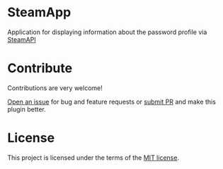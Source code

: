 # SteamApp
Application for displaying information about the password profile via <a href="https://developer.valvesoftware.com/wiki/Steam_Web_API" target="_blank">SteamAPI</a>

# Contribute
Contributions are very welcome!

<a href="https://github.com/MegaRoks/SteamApp/issues/new" target="_blank">Open an issue</a> for bug and feature requests or <a href="https://github.com/MegaRoks/SteamApp/compare" target="_blank">submit PR</a> and make this plugin better.

# License
This project is licensed under the terms of the <a href="https://github.com/MegaRoks/SteamApp/blob/master/LICENSE" target="_blank">MIT license</a>.
